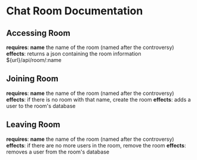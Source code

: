 # Chat Room Documentation

## Accessing Room

**requires**: **name** the name of the room (named after the controversy)
**effects**: returns a json containing the room information
${url}/api/room/:name

## Joining Room

**requires**: **name** the name of the room (named after the controversy)
**effects**: if there is no room with that name, create the room
**effects**: adds a user to the room's database

## Leaving Room
**requires**: **name** the name of the room (named after the controversy)
**effects**: if there are no more users in the room, remove the room
**effects**: removes a user from the room's database
